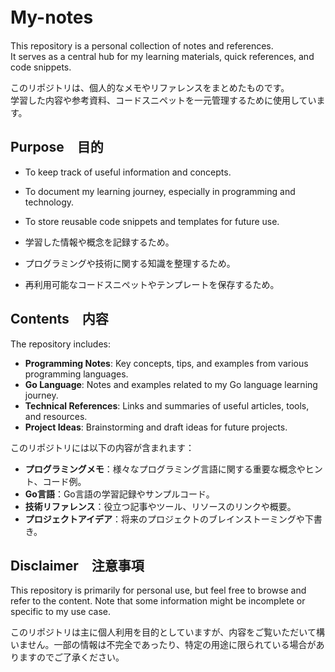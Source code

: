 # My-notes　

This repository is a personal collection of notes and references.  
It serves as a central hub for my learning materials, quick references, and code snippets.  

このリポジトリは、個人的なメモやリファレンスをまとめたものです。  
学習した内容や参考資料、コードスニペットを一元管理するために使用しています。

## Purpose　目的
- To keep track of useful information and concepts.
- To document my learning journey, especially in programming and technology.
- To store reusable code snippets and templates for future use.

- 学習した情報や概念を記録するため。
- プログラミングや技術に関する知識を整理するため。
- 再利用可能なコードスニペットやテンプレートを保存するため。


## Contents　内容
The repository includes:
- **Programming Notes**: Key concepts, tips, and examples from various programming languages.
- **Go Language**: Notes and examples related to my Go language learning journey.
- **Technical References**: Links and summaries of useful articles, tools, and resources.
- **Project Ideas**: Brainstorming and draft ideas for future projects.

このリポジトリには以下の内容が含まれます：
- **プログラミングメモ**：様々なプログラミング言語に関する重要な概念やヒント、コード例。
- **Go言語**：Go言語の学習記録やサンプルコード。
- **技術リファレンス**：役立つ記事やツール、リソースのリンクや概要。
- **プロジェクトアイデア**：将来のプロジェクトのブレインストーミングや下書き。

## Disclaimer　注意事項
This repository is primarily for personal use, but feel free to browse and refer to the content. Note that some information might be incomplete or specific to my use case.

このリポジトリは主に個人利用を目的としていますが、内容をご覧いただいて構いません。一部の情報は不完全であったり、特定の用途に限られている場合がありますのでご了承ください。


